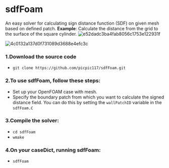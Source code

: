 # sdfFoam
An easy solver for calculating sign distance function (SDF) on given mesh based on defined patch.
**Example**: Calculate the distance from the grid to the surface of the square cylinder.
![e52dadc3ba4fab8056c1753e122931f](https://github.com/picpic117/sdfFoam/assets/113087331/feecea81-debe-46e5-9f28-0c7faea0b96e)

![4c0132a137d0f731089d3688e4efc3c](https://github.com/picpic117/sdfFoam/assets/113087331/2ee18537-b0ac-4489-a573-b2cb866dc23b)


### 1.Download the source code
- `git clone https://github.com/picpic117/sdfFoam.git`

### 2.To use sdfFoam, follow these steps:

- Set up your OpenFOAM case with mesh.
- Specify the boundary patch from which you want to calculate the signed distance field. You can do this by setting the `wallPatchID` variable in the `sdfFoam.C`

### 3.Compile the solver:
- `cd sdfFoam` 
- `wmake`
### 4.On your caseDict, running sdfFoam:
- `sdfFoam`

